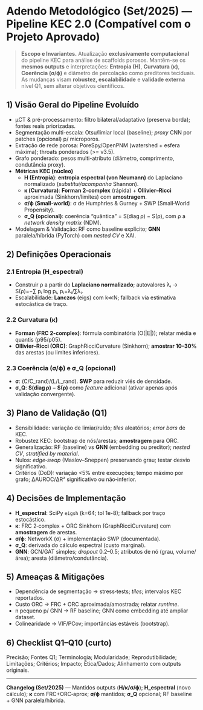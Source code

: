 # Adendo Metodológico (Set/2025) — Pipeline KEC 2.0 (Compatível com o Projeto Aprovado)

> **Escopo e Invariantes.** Atualização **exclusivamente computacional** do pipeline KEC para análise de
scaffolds porosos. Mantêm-se os **mesmos outputs** e interpretações: **Entropia (H)**, **Curvatura (κ)**,
**Coerência (σ/ϕ)** e diâmetro de percolação como preditores teciduais. As mudanças visam **robustez,
escalabilidade** e **validade externa** nível Q1, sem alterar objetivos científicos.

## 1) Visão Geral do Pipeline Evoluído
- μCT & pré-processamento: filtro bilateral/adaptativo (preserva borda); fontes reais priorizadas.
- Segmentação multi-escala: Otsu/limiar local (baseline); *proxy* CNN por patches (opcional) p/ microporos.
- Extração de rede porosa: PoreSpy/OpenPNM (watershed + esfera máxima); throats ponderados (>= v3.5).
- Grafo ponderado: pesos multi-atributo (diâmetro, comprimento, condutância proxy).
- **Métricas KEC (núcleo)**
  - **H (Entropia)**: **entropia espectral (von Neumann)** do Laplaciano normalizado (*substitui/acompanha* Shannon).
  - **κ (Curvatura)**: **Forman 2-complex** (rápida) + **Ollivier–Ricci** aproximada (Sinkhorn/limites) com **amostragem**.
  - **σ/ϕ (Small‑world)**: σ de Humphries & Gurney + SWP (Small‑World Propensity).
  - **σ_Q (opcional)**: coerência “quântica” = S(diag ρ) − S(ρ), com ρ a *network density matrix* (NDM).
- Modelagem & Validação: RF como baseline explícito; **GNN** paralela/híbrida (PyTorch) com *nested CV* e XAI.

## 2) Definições Operacionais
### 2.1 Entropia (H_espectral)
- Construir ρ a partir do **Laplaciano normalizado**; autovalores λᵢ → S(ρ)=−∑ pᵢ log pᵢ, pᵢ=λᵢ/∑λᵢ.
- Escalabilidade: **Lanczos** (eigs) com k≪N; fallback via estimativa estocástica de traço.

### 2.2 Curvatura (κ)
- **Forman (FRC 2-complex)**: fórmula combinatória (O(|E|)); relatar média e quantis (p95/p05).
- **Ollivier–Ricci (ORC)**: GraphRicciCurvature (Sinkhorn); **amostrar 10–30%** das arestas (ou limites inferiores).

### 2.3 Coerência (σ/ϕ) e σ_Q (opcional)
- **σ**: (C/C_rand)/(L/L_rand). **SWP** para reduzir viés de densidade.
- **σ_Q**: **S(diag ρ) − S(ρ)** como *feature* adicional (ativar apenas após validação convergente).

## 3) Plano de Validação (Q1)
- Sensibilidade: variação de limiar/ruído; *tiles* aleatórios; *error bars* de KEC.
- Robustez KEC: bootstrap de nós/arestas; **amostragem** para ORC.
- Generalização: RF (baseline) vs **GNN** (embedding ou preditor); *nested CV*, *stratified by material*.
- Nulos: *edge‑swap* (Maslov–Sneppen) preservando grau; testar desvio significativo.
- Critérios (DoD): variação <5% entre execuções; tempo máximo por grafo; ΔAUROC/ΔR² significativo ou não‑inferior.

## 4) Decisões de Implementação
- **H_espectral**: SciPy `eigsh` (k=64; tol 1e-8); fallback por traço estocástico.
- **κ**: FRC 2‑complex + ORC Sinkhorn (GraphRicciCurvature) com **amostragem** de arestas.
- **σ/ϕ**: NetworkX (σ) + implementação SWP (documentada).
- **σ_Q**: derivada do cálculo espectral (custo marginal).
- **GNN**: GCN/GAT simples; *dropout* 0.2–0.5; atributos de nó (grau, volume/área); aresta (diâmetro/condutância).

## 5) Ameaças & Mitigações
- Dependência de segmentação → stress‑tests; *tiles*; intervalos KEC reportados.
- Custo ORC → FRC + ORC aproximada/amostrada; relatar *runtime*.
- n pequeno p/ GNN → RF baseline; GNN como embedding até ampliar dataset.
- Colinearidade → VIF/PCov; importâncias estáveis (bootstrap).

## 6) Checklist Q1–Q10 (curto)
Precisão; Fontes Q1; Terminologia; Modularidade; Reprodutibilidade; Limitações; Critérios; Impacto; Ética/Dados; Alinhamento com outputs originais.

---

**Changelog (Set/2025)** — Mantidos outputs (**H/κ/σ/ϕ**); **H_espectral** (novo cálculo); **κ** com FRC+ORC‑aprox;
**σ/ϕ** mantidos; **σ_Q** opcional; RF baseline + GNN paralela/híbrida.
